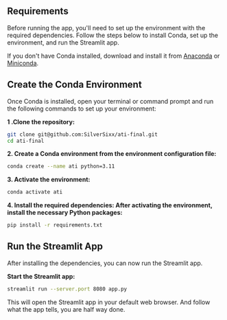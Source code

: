 ## Requirements

Before running the app, you'll need to set up the environment with the required dependencies. Follow the steps below to install Conda, set up the environment, and run the Streamlit app.

If you don't have Conda installed, download and install it from [Anaconda](https://www.anaconda.com/products/distribution) or [Miniconda](https://docs.conda.io/en/latest/miniconda.html).

## Create the Conda Environment

Once Conda is installed, open your terminal or command prompt and run the following commands to set up your environment:

**1 .Clone the repository:**

```bash
git clone git@github.com:SilverSixx/ati-final.git
cd ati-final
```

**2. Create a Conda environment from the environment configuration file:**

```bash
conda create --name ati python=3.11  
```

**3. Activate the environment:**

```bash
conda activate ati
```

**4. Install the required dependencies: After activating the environment, install the necessary Python packages:**
```bash
pip install -r requirements.txt
```

## Run the Streamlit App

After installing the dependencies, you can now run the Streamlit app.

**Start the Streamlit app:**

```bash
streamlit run --server.port 8080 app.py 
```

This will open the Streamlit app in your default web browser. And follow what the app tells, you are half way done.